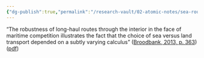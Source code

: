 ```yaml
---
{"dg-publish":true,"permalink":"/research-vault/02-atomic-notes/sea-routes-were-not-always-automatically-the-most-efficient-andor-profitable/"}
---
```


“The robustness of long-haul routes through the interior in the face of maritime competition illustrates the fact that the choice of sea versus land transport depended on a subtly varying calculus” ([Broodbank, 2013, p. 363](zotero://select/library/items/IR54JIQG)) ([pdf](zotero://open-pdf/library/items/85K7BT2G?page=339&annotation=XQ2HEI5T))